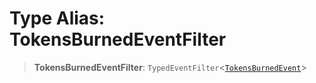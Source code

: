 # Type Alias: TokensBurnedEventFilter

> **TokensBurnedEventFilter**: `TypedEventFilter`\<[`TokensBurnedEvent`](TokensBurnedEvent.md)\>
